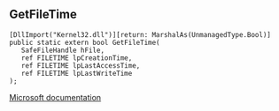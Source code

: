 ## GetFileTime

```
[DllImport("Kernel32.dll")][return: MarshalAs(UnmanagedType.Bool)]
public static extern bool GetFileTime(
   SafeFileHandle hFile,
   ref FILETIME lpCreationTime,
   ref FILETIME lpLastAccessTime,
   ref FILETIME lpLastWriteTime
);
```

[Microsoft documentation](https://docs.microsoft.com/en-us/windows/win32/api/fileapi/nf-fileapi-getfiletime)
